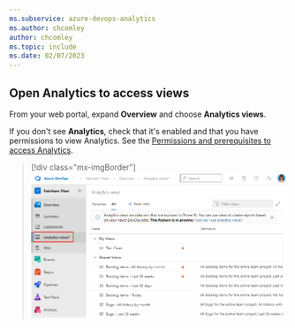 ```yaml
---
ms.subservice: azure-devops-analytics
ms.author: chcomley
author: chcomley
ms.topic: include
ms.date: 02/07/2023
---
```


<a id="open-analytics">  </a>

## Open Analytics to access views

From your web portal, expand **Overview** and choose **Analytics views**. 

If you don't see **Analytics**, check that it's enabled and that you have permissions to view Analytics. See the [Permissions and prerequisites to access Analytics](../analytics/analytics-permissions-prerequisites.md).

> [!div class="mx-imgBorder"]  
> ![Screenshot of expand Boards and choose Analytics views.](../powerbi/media/analytics-views/open-analytics-2020.png)  



